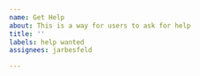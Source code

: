 ```yaml
---
name: Get Help
about: This is a way for users to ask for help
title: ''
labels: help wanted
assignees: jarbesfeld

---
```


<!-- This is a comment -->
